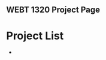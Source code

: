 ## WEBT 1320 Project Page

<h1>Project List</h1>

<ul>
  <li><a href="the_demo_git/index.html" target="_blank"></a></li>
</ul> 
